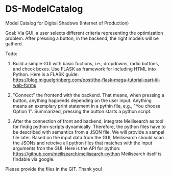# DS-ModelCatalog
Model Catalog for Digital Shadows (Internet of Production)


Goal: Via GUI, a user selects different criteria representing the optimization problem. After pressing a button, in the backend, the right models will be gatherd.

Todo:
1) Build a simple GUI with basic fuctions, i.e., dropdowns, radio buttons, and check boxes. Use FLASK as framework for including HTML into Python.
Here is a FLASK guide: https://blog.miguelgrinberg.com/post/the-flask-mega-tutorial-part-iii-web-forms

2) "Connect" the frontend with the backend. That means, when pressing a button, anything happends depending on the user input. Anything means an exemplary
print statement in a pythin file, e.g., "You choose Option 1". Summarized, pressing the button starts a python script.

3) After the connection of front and backend, integrate Meilisearch as tool for findig python-scripts dynamically. Therefore, the python files have to be described 
with semantics from a JSON file. We will provide a sampel file later. Based on the input data from the GUI, Meilisearch should scan the JSONs and retreive all python
files that matches with the input arguments fron the GUI.
Here is the API for python: https://github.com/meilisearch/meilisearch-python
Meilisearch itself is findable via google.

Please provide the files in the GIT. Thank you!
